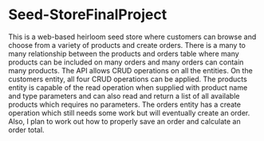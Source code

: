 # Seed-StoreFinalProject
This is a web-based heirloom seed store where customers can browse and choose from a variety of 
products and create orders. There is a many to many relationship between the products and orders table 
where many products can be included on many orders and many orders can contain many products. The 
API allows CRUD operations on all the entities. On the customers entity, all four CRUD operations can 
be applied. The products entity is capable of the read operation when supplied with product name and 
type parameters and can also read and return a list of all available products which requires no 
parameters. The orders entity has a create operation which still needs some work but will eventually 
create an order. Also, I plan to work out how to properly save an order and calculate an order total.
